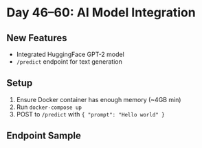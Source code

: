 # Day 46–60: AI Model Integration

## New Features
- Integrated HuggingFace GPT-2 model
- `/predict` endpoint for text generation

## Setup
1. Ensure Docker container has enough memory (~4GB min)
2. Run `docker-compose up`
3. POST to `/predict` with `{ "prompt": "Hello world" }`

## Endpoint Sample
